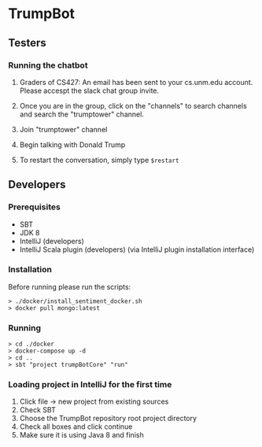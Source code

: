 # TrumpBot

## Testers

### Running the chatbot

1. Graders of CS427: An email has been sent to your cs.unm.edu account. Please accespt
the slack chat group invite.

2. Once you are in the group, click on the "channels" to search channels and search
the "trumptower" channel.

3. Join "trumptower" channel

4. Begin talking with Donald Trump

5. To restart the conversation, simply type `$restart`

## Developers

### Prerequisites
* SBT
* JDK 8
* IntelliJ (developers)
* IntelliJ Scala plugin (developers) (via IntelliJ plugin installation interface)

### Installation

Before running please run the scripts:

    > ./docker/install_sentiment_docker.sh
    > docker pull mongo:latest

### Running

    > cd ./docker
    > docker-compose up -d
    > cd ..
    > sbt "project trumpBotCore" "run"

### Loading project in IntelliJ for the first time

1. Click file -> new project from existing sources
2. Check SBT
3. Choose the TrumpBot repository root project directory
4. Check all boxes and click continue
5. Make sure it is using Java 8 and finish
